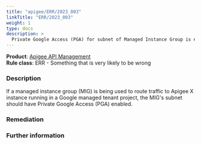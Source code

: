 ```yaml
---
title: "apigee/ERR/2023_003"
linkTitle: "ERR/2023_003"
weight: 1
type: docs
description: >
  Private Google Access (PGA) for subnet of Managed Instance Group is enabled.
---
```


**Product**: [Apigee API Management](https://cloud.google.com/apigee)\
**Rule class**: ERR - Something that is very likely to be wrong

### Description

If a managed instance group (MIG) is being used to route traffic to Apigee X instance
running in a Google managed tenant project, the MIG's subnet should have Private
Google Access (PGA) enabled.

### Remediation

### Further information
